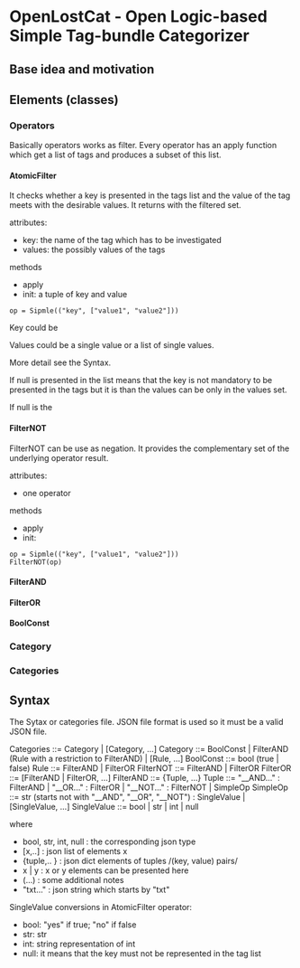 # OpenLostCat - Open Logic-based Simple Tag-bundle Categorizer

## Base idea and motivation


## Elements (classes)
### Operators
Basically operators works as filter. Every operator has an apply function which get a list of tags and produces a subset of this list.

#### AtomicFilter
It checks whether a key is presented in the tags list and the value of the tag meets with the desirable values. It returns with the filtered set.

attributes: 

 - key: the name of the tag which has to be investigated
 - values: the possibly values of the tags

methods
 - apply
 - init: a tuple of key and value
 ```
op = Sipmle(("key", ["value1", "value2"]))
```

Key could be

Values could be a single value or a list of single values.

More detail see the Syntax.

If null is presented in the list means that the key is not mandatory to be presented in the tags but it is than the values can be only in the values set.

If null is the 

#### FilterNOT
FilterNOT can be use as negation. It provides the complementary set of the underlying operator result.

attributes: 

 - one operator

methods
 - apply
 - init:
```
op = Sipmle(("key", ["value1", "value2"]))
FilterNOT(op)
```


#### FilterAND
#### FilterOR
#### BoolConst
### Category
### Categories


## Syntax
The Sytax or categories file. JSON file format is used so it must be a valid JSON file.

Categories ::= Category | [Category, ...]
Category ::= BoolConst | FilterAND (Rule with a restriction to FilterAND) | [Rule, ...]
BoolConst ::= bool (true | false)
Rule ::= FilterAND | FilterOR
FilterNOT ::= FilterAND | FilterOR
FilterOR ::= [FilterAND | FilterOR, ...]
FilterAND ::= {Tuple, ...}
Tuple ::= "__AND..." : FilterAND | "__OR..." : FilterOR | "__NOT..." : FilterNOT | SimpleOp
SimpleOp ::= str (starts not with "__AND", "__OR", "__NOT") : SingleValue | [SingleValue, ...]
SingleValue ::= bool | str | int | null


where
 - bool, str, int, null : the corresponding json type
 - [x,..]  :  json list of elements x
 - {tuple,.. }  : json dict elements of tuples  /(key, value) pairs/
 - x | y : x or y elements can be presented here
 - (...) : some additional notes
 - "txt..." : json string which starts by "txt"
 
SingleValue conversions in AtomicFilter operator:

 - bool: "yes" if true; "no" if false
 - str: str
 - int: string representation of int 
 - null: it means that the key must not be represented in the tag list
